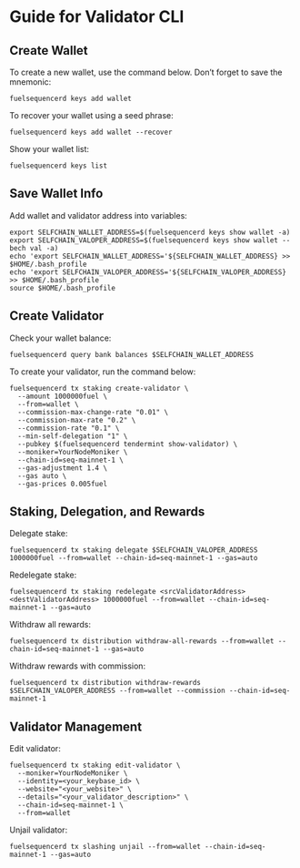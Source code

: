 # Guide for Validator CLI

## Create Wallet
To create a new wallet, use the command below. Don’t forget to save the mnemonic:
```
fuelsequencerd keys add wallet
```

To recover your wallet using a seed phrase:
```
fuelsequencerd keys add wallet --recover
```

Show your wallet list:
```
fuelsequencerd keys list
```

## Save Wallet Info
Add wallet and validator address into variables:
```
export SELFCHAIN_WALLET_ADDRESS=$(fuelsequencerd keys show wallet -a)
export SELFCHAIN_VALOPER_ADDRESS=$(fuelsequencerd keys show wallet --bech val -a)
echo 'export SELFCHAIN_WALLET_ADDRESS='${SELFCHAIN_WALLET_ADDRESS} >> $HOME/.bash_profile
echo 'export SELFCHAIN_VALOPER_ADDRESS='${SELFCHAIN_VALOPER_ADDRESS} >> $HOME/.bash_profile
source $HOME/.bash_profile
```

## Create Validator

Check your wallet balance:
```
fuelsequencerd query bank balances $SELFCHAIN_WALLET_ADDRESS
```

To create your validator, run the command below:
```
fuelsequencerd tx staking create-validator \
  --amount 1000000fuel \
  --from=wallet \
  --commission-max-change-rate "0.01" \
  --commission-max-rate "0.2" \
  --commission-rate "0.1" \
  --min-self-delegation "1" \
  --pubkey $(fuelsequencerd tendermint show-validator) \
  --moniker=YourNodeMoniker \
  --chain-id=seq-mainnet-1 \
  --gas-adjustment 1.4 \
  --gas auto \
  --gas-prices 0.005fuel
```

## Staking, Delegation, and Rewards
Delegate stake:
```
fuelsequencerd tx staking delegate $SELFCHAIN_VALOPER_ADDRESS 1000000fuel --from=wallet --chain-id=seq-mainnet-1 --gas=auto
```

Redelegate stake:
```
fuelsequencerd tx staking redelegate <srcValidatorAddress> <destValidatorAddress> 1000000fuel --from=wallet --chain-id=seq-mainnet-1 --gas=auto
```

Withdraw all rewards:
```
fuelsequencerd tx distribution withdraw-all-rewards --from=wallet --chain-id=seq-mainnet-1 --gas=auto
```

Withdraw rewards with commission:
```
fuelsequencerd tx distribution withdraw-rewards $SELFCHAIN_VALOPER_ADDRESS --from=wallet --commission --chain-id=seq-mainnet-1
```

## Validator Management
Edit validator:
```
fuelsequencerd tx staking edit-validator \
  --moniker=YourNodeMoniker \
  --identity=<your_keybase_id> \
  --website="<your_website>" \
  --details="<your_validator_description>" \
  --chain-id=seq-mainnet-1 \
  --from=wallet
```

Unjail validator:
```
fuelsequencerd tx slashing unjail --from=wallet --chain-id=seq-mainnet-1 --gas=auto
```
